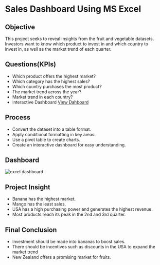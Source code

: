 # Sales Dashboard Using MS Excel
## Objective 
This project seeks to reveal insights from the fruit  and vegetable datasets. Investors want to know which product to invest in and which country to invest in, as well as the market trend of each quarter. 
## Questions(KPIs)
- Which product offers the highest market?
- Which category has the highest sales?
- Which country purchases the most product?
- The market trend across the year?
- Market trend in each country?
- Interactive Dashboard <a href=https://github.com/Comfort-del/Sales-Dashboard/blob/main/Comfort%20Quansah%20project%20(1).xlsx>View Dahboard</a>
## Process
- Convert the dataset into a table format.
- Apply conditional formatting in key areas.
- Use a pivot table to create charts.
-  Create an interactive dashboard for easy understanding.
## Dashboard 
![excel dashboard](https://github.com/user-attachments/assets/ecc1b913-7c36-4a7e-a926-64d7aa1a22d5)
## Project Insight
- Banana has the highest market.
- Mango has the least sales.
- USA has a high purchasing power and generates the highest revenue.
- Most products reach its peak in the 2nd and 3rd quarter. 
## Final Conclusion 
- Investment should be made into bananas to boost sales.
- There should be incentives such as discounts in the USA to expand the market trend
- New Zealand offers a promising market for fruits. 



